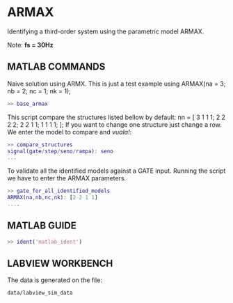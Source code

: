 ARMAX
=====

Identifying a third-order system using the parametric model ARMAX.

Note: **fs = 30Hz** 


MATLAB COMMANDS
---------------
Naive solution using ARMX. This is just a test example 
using ARMAX(na = 3; nb = 2; nc = 1; nk = 1);
```matlab
>> base_armax
```

This script compare the structures listed bellow by default:
nn = [
    3 1 1 1; 
    2 2 2 2; 
    2 2 1 1;
    1 1 1 1;
];
If you want to change one structure just change a row. We enter the model 
to compare and *vuala!*:
```matlab
>> compare_structures
signal(gate/step/seno/rampa): seno
...
```

To validate all the identified models against a GATE input. Running the 
script we have to enter the ARMAX parameters.
```matlab
>> gate_for_all_identified_models
ARMAX(na,nb,nc,nk): [2 2 1 1]
....
```


MATLAB GUIDE
------------

```matlab
>> ident('matlab_ident')
```

LABVIEW WORKBENCH
-----------------
The data is generated on the file:
```
data/labview_sim_data
```



